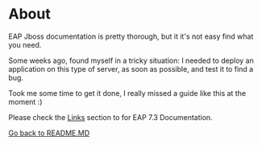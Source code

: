 
# About

EAP Jboss documentation is pretty thorough, but it it's not easy find what you need. 

Some weeks ago, found myself in a tricky situation: I needed to deploy an application on this type of server, as soon as possible, and test it to find a bug.

Took me some time to get it done, I really missed a guide like this at the moment :)

Please check the [Links](LINKS.MD) section to for EAP 7.3 Documentation.

[Go back to README.MD](README.MD)
